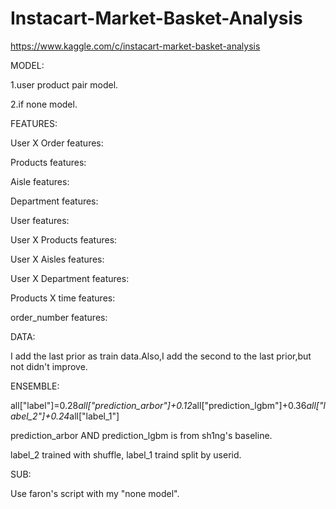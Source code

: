 # Instacart-Market-Basket-Analysis
https://www.kaggle.com/c/instacart-market-basket-analysis

MODEL:

1.user product pair model.

2.if none model.

FEATURES:

User X Order features:

Products features:

Aisle features:

Department features:

User features:

User X Products features:

User X Aisles features:

User X Department features:

Products X time features:

order_number features:

DATA:

I add the last prior as train data.Also,I add the second to the last prior,but not didn't improve.

ENSEMBLE:

all["label"]=0.28*all["prediction_arbor"]+0.12*all["prediction_lgbm"]+0.36*all["label_2"]+0.24*all["label_1"]

prediction_arbor AND prediction_lgbm is from sh1ng's baseline.

label_2 trained with shuffle, label_1 traind split by userid.

SUB:

Use faron's script with my "none model".
